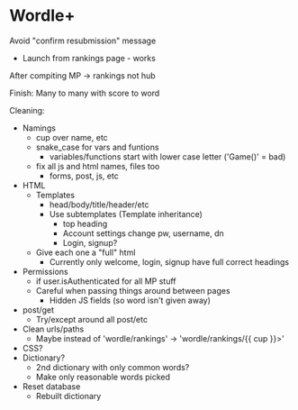 # Wordle+

Avoid "confirm resubmission" message
- Launch from rankings page - works

After compiting MP -> rankings not hub

Finish: Many to many with score to word

Cleaning:
- Namings
    - cup over name, etc
    - snake_case for vars and funtions
        - variables/functions start with lower case letter ('Game()' = bad)
    - fix all js and html names, files too
        - forms, post, js, etc
- HTML
    - Templates
        - head/body/title/header/etc
        - Use subtemplates (Template inheritance)
            - top heading
            - Account settings change pw, username, dn
            - Login, signup?
    - Give each one a "full" html
        - Currently only welcome, login, signup have full correct headings
- Permissions
    - if user.isAuthenticated for all MP stuff
    - Careful when passing things around between pages
        - Hidden JS fields (so word isn't given away)
- post/get
    - Try/except around all post/etc
- Clean urls/paths
    - Maybe instead of 'wordle/rankings' -> 'wordle/rankings/{{ cup }}>'
- CSS?
- Dictionary?
    - 2nd dictionary with only common words?
    - Make only reasonable words picked
- Reset database
    - Rebuilt dictionary